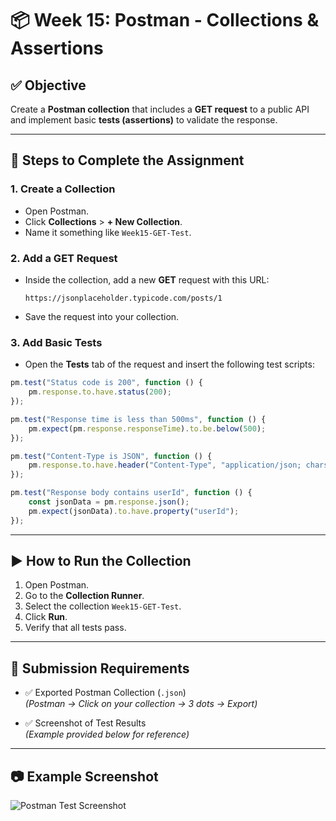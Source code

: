 
# 📦 Week 15: Postman - Collections & Assertions

## ✅ Objective

Create a **Postman collection** that includes a **GET request** to a public API and implement basic **tests (assertions)** to validate the response.

---

## 📌 Steps to Complete the Assignment

### 1. Create a Collection
- Open Postman.
- Click **Collections** > **+ New Collection**.
- Name it something like `Week15-GET-Test`.

### 2. Add a GET Request
- Inside the collection, add a new **GET** request with this URL:
  ```
  https://jsonplaceholder.typicode.com/posts/1
  ```
- Save the request into your collection.

### 3. Add Basic Tests
- Open the **Tests** tab of the request and insert the following test scripts:

```javascript
pm.test("Status code is 200", function () {
    pm.response.to.have.status(200);
});

pm.test("Response time is less than 500ms", function () {
    pm.expect(pm.response.responseTime).to.be.below(500);
});

pm.test("Content-Type is JSON", function () {
    pm.response.to.have.header("Content-Type", "application/json; charset=utf-8");
});

pm.test("Response body contains userId", function () {
    const jsonData = pm.response.json();
    pm.expect(jsonData).to.have.property("userId");
});
```

---

## ▶️ How to Run the Collection

1. Open Postman.
2. Go to the **Collection Runner**.
3. Select the collection `Week15-GET-Test`.
4. Click **Run**.
5. Verify that all tests pass.

---

## 📁 Submission Requirements

- ✅ Exported Postman Collection (`.json`)  
  *(Postman → Click on your collection → 3 dots → Export)*

- ✅ Screenshot of Test Results  
  *(Example provided below for reference)*

---

## 📷 Example Screenshot

![Postman Test Screenshot](A_screenshot_of_Postman,_an_API_development_and_te.png)
